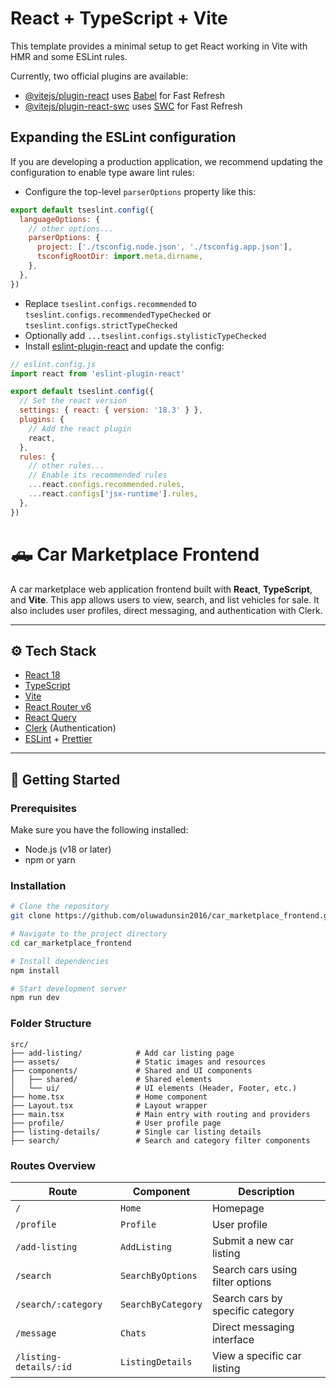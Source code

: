 # React + TypeScript + Vite

This template provides a minimal setup to get React working in Vite with HMR and some ESLint rules.

Currently, two official plugins are available:

- [@vitejs/plugin-react](https://github.com/vitejs/vite-plugin-react/blob/main/packages/plugin-react/README.md) uses [Babel](https://babeljs.io/) for Fast Refresh
- [@vitejs/plugin-react-swc](https://github.com/vitejs/vite-plugin-react-swc) uses [SWC](https://swc.rs/) for Fast Refresh

## Expanding the ESLint configuration

If you are developing a production application, we recommend updating the configuration to enable type aware lint rules:

- Configure the top-level `parserOptions` property like this:

```js
export default tseslint.config({
  languageOptions: {
    // other options...
    parserOptions: {
      project: ['./tsconfig.node.json', './tsconfig.app.json'],
      tsconfigRootDir: import.meta.dirname,
    },
  },
})
```

- Replace `tseslint.configs.recommended` to `tseslint.configs.recommendedTypeChecked` or `tseslint.configs.strictTypeChecked`
- Optionally add `...tseslint.configs.stylisticTypeChecked`
- Install [eslint-plugin-react](https://github.com/jsx-eslint/eslint-plugin-react) and update the config:

```js
// eslint.config.js
import react from 'eslint-plugin-react'

export default tseslint.config({
  // Set the react version
  settings: { react: { version: '18.3' } },
  plugins: {
    // Add the react plugin
    react,
  },
  rules: {
    // other rules...
    // Enable its recommended rules
    ...react.configs.recommended.rules,
    ...react.configs['jsx-runtime'].rules,
  },
})
```

# 🛻 Car Marketplace Frontend

A car marketplace web application frontend built with **React**, **TypeScript**, and **Vite**. This app allows users to view, search, and list vehicles for sale. It also includes user profiles, direct messaging, and authentication with Clerk.

---

## ⚙️ Tech Stack

- [React 18](https://reactjs.org/)
- [TypeScript](https://www.typescriptlang.org/)
- [Vite](https://vitejs.dev/)
- [React Router v6](https://reactrouter.com/en/main)
- [React Query](https://tanstack.com/query/latest)
- [Clerk](https://clerk.com/) (Authentication)
- [ESLint](https://eslint.org/) + [Prettier](https://prettier.io/)

---

## 🚀 Getting Started

### Prerequisites

Make sure you have the following installed:

- Node.js (v18 or later)
- npm or yarn


### Installation

```bash
# Clone the repository
git clone https://github.com/oluwadunsin2016/car_marketplace_frontend.git

# Navigate to the project directory
cd car_marketplace_frontend

# Install dependencies
npm install

# Start development server
npm run dev
```

### Folder Structure
```
src/
├── add-listing/            # Add car listing page
├── assets/                 # Static images and resources
├── components/             # Shared and UI components
│   ├── shared/             # Shared elements
│   └── ui/                 # UI elements (Header, Footer, etc.)
├── home.tsx                # Home component
├── Layout.tsx              # Layout wrapper
├── main.tsx                # Main entry with routing and providers
├── profile/                # User profile page
├── listing-details/        # Single car listing details
├── search/                 # Search and category filter components
```

### Routes Overview

| Route                  | Component          | Description                      |
| ---------------------- | ------------------ | -------------------------------- |
| `/`                    | `Home`             | Homepage                         |
| `/profile`             | `Profile`          | User profile                     |
| `/add-listing`         | `AddListing`       | Submit a new car listing         |
| `/search`              | `SearchByOptions`  | Search cars using filter options |
| `/search/:category`    | `SearchByCategory` | Search cars by specific category |
| `/message`             | `Chats`            | Direct messaging interface       |
| `/listing-details/:id` | `ListingDetails`   | View a specific car listing      |
